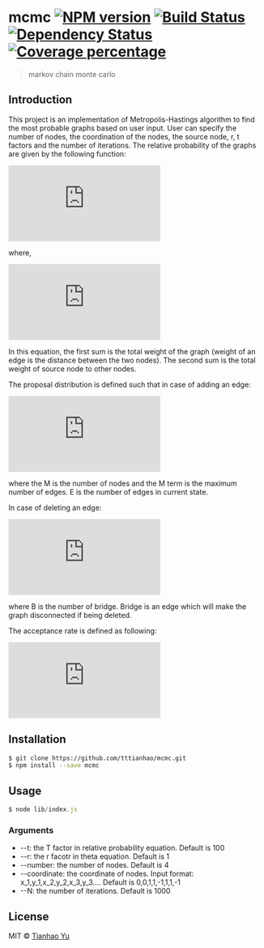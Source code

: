 # mcmc [![NPM version][npm-image]][npm-url] [![Build Status][travis-image]][travis-url] [![Dependency Status][daviddm-image]][daviddm-url] [![Coverage percentage][coveralls-image]][coveralls-url]
> markov chain monte carlo

## Introduction

This project is an implementation of Metropolis-Hastings algorithm to find the most probable graphs based on user input. User can specify the number of nodes, the coordination of the nodes, the source node, r, t factors and the number of iterations. The relative probability of the graphs are given by the following function:

![](http://latex.codecogs.com/gif.latex?f%20%28%20%5C%7B%20s_i%20%2C%20X_i%20%5C%7D%2C%20%5C%7Bs_j%20%2C%20X_j%5C%7D%29%20%3D%20e%5E%7B-%28%5Ctheta%28s_j%2CX_j%29%20-%20%5Ctheta%28s_i%2CX_i%29%29/T%7D)

where,

![](http://latex.codecogs.com/gif.latex?%5Ctheta%28s_i%2CX_i%29%20%3D%20r%5Csum_e%20w_e&plus;%5Csum_k%5EM%20%5Csum_%7Be%20%5Cin%20p_%7Bs_i%20k%7D%7D%20w_e)

In this equation, the first sum is the total weight of the graph (weight of an edge is the distance between the two nodes). The second sum is the total weight of source node to other nodes.

The proposal distribution is defined such that in case of adding an edge:

![](http://latex.codecogs.com/gif.latex?q%28j%7Ci%29%20%3D%20%5Cfrac%7B1%7D%7B%5Cfrac%7BM%28M-1%29%7D%7B2%7D-E%7D)

where the M is the number of nodes and the M term is the maximum number of edges. E is the number of edges in current state.

In case of deleting an edge:

![](http://latex.codecogs.com/gif.latex?q%28j%7Ci%29%20%3D%20%5Cfrac%7B1%7D%7BE%20-B%7D)

where B is the number of bridge. Bridge is an edge which will make the graph disconnected if being deleted.

The acceptance rate is defined as following:

![](http://latex.codecogs.com/gif.latex?A%20%3D%20min%5C%7B%201%2C%20%5Cfrac%7B%5Cpi%20%28x_j%29%20q%28x_i%7Cx_j%29%7D%7B%5Cpi%20%28x_i%29q%28x_j%7Cx_i%29%7D%20%5C%7D)

## Installation

```sh
$ git clone https://github.com/tttianhao/mcmc.git
$ npm install --save mcmc
```

## Usage

```js
$ node lib/index.js
```

### Arguments

* --t: the T factor in relative probability equation. Default is 100
* --r: the r facotr in theta equation. Default is 1
* --number: the number of nodes. Default is 4
* --coordinate: the coordinate of nodes. Input format: x_1,y_1,x_2,y_2,x_3,y_3.... Default is 0,0,1,1,-1,1,1,-1
* --N: the number of iterations. Default is 1000

## License

MIT © [Tianhao Yu]()


[npm-image]: https://badge.fury.io/js/mcmc.svg
[npm-url]: https://npmjs.org/package/mcmc
[travis-image]: https://travis-ci.org/tttianhao/mcmc.svg?branch=master
[travis-url]: https://travis-ci.org/tttianhao/mcmc
[daviddm-image]: https://david-dm.org/tttianhao/mcmc.svg?theme=shields.io
[daviddm-url]: https://david-dm.org/tttianhao/mcmc
[coveralls-image]: https://coveralls.io/repos/tttianhao/mcmc/badge.svg
[coveralls-url]: https://coveralls.io/r/tttianhao/mcmc
